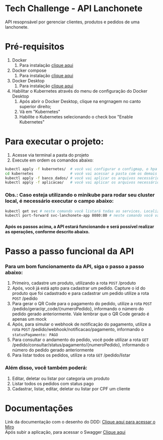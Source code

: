 # Tech Challenge - API Lanchonete

API resopnsável por gerenciar clientes, produtos e pedidos de uma lanchonete.

# Pré-requisitos
1. Docker
   1. Para instalação [clique aqui](https://www.docker.com/get-started/)
2. Docker compose
   1. Para instalação [clique aqui](https://docs.docker.com/compose/install/)
3. Docker Desktop
   1. Para instalação [clique aqui](https://www.docker.com/products/docker-desktop/)
4. Habilitar o Kubernetes através do menu de configuração do Docker Desktop
   1. Após abrir o Docker Desktop, clique na engrnagem no canto superior direito;
   2. Vá em "Kubernetes"
   3. Habilite o Kubernetes selecionando o check box "Enable Kubernetes"

# Para executar o projeto:
1. Acesse via terminal a pasta do projeto
2. Execute em ordem os comandos abaixo: 
```bash
kubectl apply -f kubernetes/  # você vai configurar o configmap, o hpa e as métricas do cluster
cd kubernetes                 # você vai acessar a pasta com os demais arquivos do cluster kubernetes
kubectl apply -f banco_dados/ # você vai aplicar os arquivos necessários para subir o banco de dados 
kubectl apply -f aplicacao/   # você vai aplicar os arquivos necessários para subir a aplicação
```

### Obs.: Caso esteja utilizando o minikube para rodar seu cluster local, é necessário executar o campo abaixo:
```bash
kubectl get svc # neste comando você listará todas as services. Localize a service do app (svc-lanchonete-app)
kubectl port-forward svc-lanchonete-app 8080:80 # neste comando você vai direcionar todas as chamadas da porta 8080 para a porta 80 do cluster
```

#### Após os passos acima, a API estará funcionando e será possível realizar as operações, conforme descrito abaixo.

# Passo a passo funcional da API

### Para um bom funcionamento da API, siga o passo a passo abaixo: 
1. Primeiro, cadastre um produto, utilizando a rota ```POST``` /produto
2. Após, você já está apto para cadastrar um pedido. Capture o id do produto que foi cadastrado e para cadastrar um 
pedido utilize a rota ```POST``` /pedido
3. Para gerar o QR Code para o pagamento do pedido, utilize a rota ```POST``` /pedido/gerar/qr_code/{numeroPedido}, 
informando o número do pedido gerado anteriormente. Vale lembrar que o QR Code gerado é apenas um mock
4. Após, para simular o webhook de notificação do pagamento, utilize a rota `POST` /pedido/webhook/notificacao/pagamento, 
informando o `statusPagamento: PAGO`
5. Para consultar o andamento do pedido, você pode utilizar a rota `GET` /pedido/consultar/status/pagamento/{numeroPedido}, 
informando o número do pedido gerado anteriormente
6. Para listar todos os pedidos, utilize a rota `GET` /pedido/listar

### Além disso, você também poderá:
1. Editar, deletar ou listar por categoria um produto
2. Listar todos os pedidos com status pago
3. Cadastrar, listar, editar, deletar ou listar por CPF um cliente

# Documentações

Link da documentação com o desenho do DDD: [Clique aqui para acessar o Miro](https://miro.com/app/board/uXjVKHPTdLg=/?share_link_id=544608334788)
<br>
Após subir a aplicação, para acessar o Swagger [Clique aqui](http://localhost:8080/swagger-ui/index.html)
